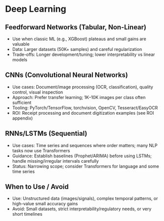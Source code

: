 # Deep Learning

## Feedforward Networks (Tabular, Non-Linear)
- Use when classic ML (e.g., XGBoost) plateaus and small gains are valuable
- Data: Larger datasets (50K+ samples) and careful regularization
- Trade-offs: Longer development/tuning; lower interpretability vs linear models

## CNNs (Convolutional Neural Networks)
- Use cases: Document/image processing (OCR, classification), quality control, visual inspection
- Approach: Prefer transfer learning; 1K–10K images per class often sufficient
- Tooling: PyTorch/TensorFlow, torchvision, OpenCV, Tesseract/EasyOCR
- ROI: Receipt processing and document digitization examples (see ROI appendix)

## RNNs/LSTMs (Sequential)
- Use cases: Time series and sequences where order matters; many NLP tasks now use Transformers
- Guidance: Establish baselines (Prophet/ARIMA) before using LSTMs; handle missing/irregular intervals carefully
- Status: Narrowing scope; consider Transformers for language and some time series

## When to Use / Avoid
- Use: Unstructured data (images/signals), complex temporal patterns, or high-value small accuracy gains
- Avoid: Small datasets, strict interpretability/regulatory needs, or very short timelines
